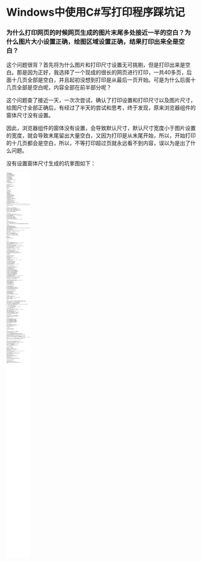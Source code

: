 # Windows中使用C#写打印程序踩坑记

### 为什么打印网页的时候网页生成的图片末尾多处接近一半的空白？为什么图片大小设置正确，绘图区域设置正确，结果打印出来全是空白？

这个问题很背？首先将为什么图片和打印尺寸设置无可挑剔，但是打印出来是空白。那是因为正好，我选择了一个现成的很长的网页进行打印，一共40多页，后面十几页全部是空白，并且起初没想到打印是从最后一页开始。可是为什么后面十几页全部是空白呢，内容全部在前半部分呢？

这个问题查了接近一天，一次次尝试，确认了打印设置和打印尺寸以及图片尺寸，绘图尺寸全部正确后，有经过了半天的尝试和思考，终于发现，原来浏览器组件的窗体尺寸没有设置。

因此，浏览器组件的窗体没有设置，会导致默认尺寸，默认尺寸宽度小于图片设置的宽度，就会导致末尾留出大量空白，又因为打印是从末尾开始，所以，开始打印的十几页都会是空白，所以，不等打印超过页就永远看不到内容，误以为是出了什么问题。

没有设置窗体尺寸生成的坑爹图如下：

![](./assets//(20220323034134).jpg)